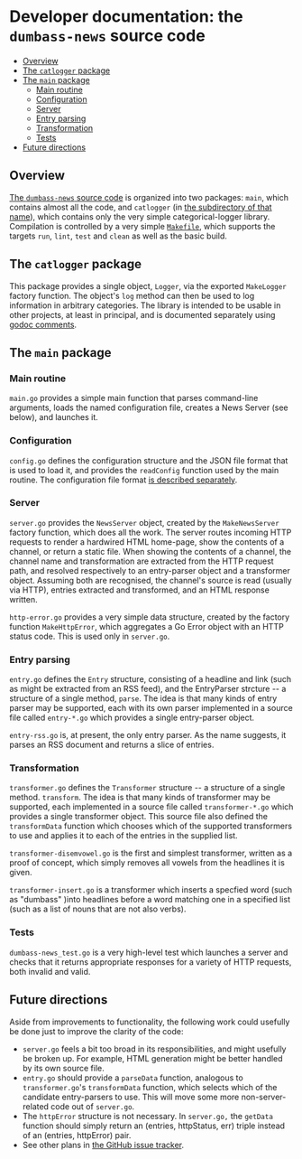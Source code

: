 # Developer documentation: the `dumbass-news` source code


<!-- md2toc -l 2 dev.md -->
* [Overview](#overview)
* [The `catlogger` package](#the-catlogger-package)
* [The `main` package](#the-main-package)
    * [Main routine](#main-routine)
    * [Configuration](#configuration)
    * [Server](#server)
    * [Entry parsing](#entry-parsing)
    * [Transformation](#transformation)
    * [Tests](#tests)
* [Future directions](#future-directions)


## Overview

[The `dumbass-news` source code](../src) is organized into two packages: `main`, which contains almost all the code, and `catlogger` (in [the subdirectory of that name](../src/catlogger)), which contains only the very simple categorical-logger library. Compilation is controlled by a very simple [`Makefile`](../src/Makefile), which supports the targets `run`, `lint`, `test` and `clean` as well as the basic build.



## The `catlogger` package

This package provides a single object, `Logger`, via the exported `MakeLogger` factory function. The object's `log` method can then be used to log information in arbitrary categories. The library is intended to be usable in other projects, at least in principal, and is documented separately using [godoc comments](https://go.dev/blog/godoc).



## The `main` package


### Main routine

`main.go` provides a simple main function that parses command-line arguments, loads the named configuration file, creates a News Server (see below), and launches it.


### Configuration

`config.go` defines the configuration structure and the JSON file format that is used to load it, and provides the `readConfig` function used by the main routine. The configuration file format [is described separately](config.md).


### Server

`server.go` provides the `NewsServer` object, created by the `MakeNewsServer` factory function, which does all the work. The server routes incoming HTTP requests to render a hardwired HTML home-page, show the contents of a channel, or return a static file. When showing the contents of a channel, the channel name and transformation are extracted from the HTTP request path, and resolved respectively to an entry-parser object and a transformer object. Assuming both are recognised, the channel's source is read (usually via HTTP), entries extracted and transformed, and an HTML response written.

`http-error.go` provides a very simple data structure, created by the factory function `MakeHttpError`, which aggregates a Go Error object with an HTTP status code. This is used only in `server.go`.


### Entry parsing

`entry.go` defines the `Entry` structure, consisting of a headline and link (such as might be extracted from an RSS feed), and the EntryParser strcture -- a structure of a single method, `parse`. The idea is that many kinds of entry parser may be supported, each with its own parser implemented in a source file called `entry-*.go` which provides a single entry-parser object.

`entry-rss.go` is, at present, the only entry parser. As the name suggests, it parses an RSS document and returns a slice of entries.


### Transformation

`transformer.go` defines the `Transformer` structure -- a structure of a single method. `transform`. The idea is that many kinds of transformer may be supported, each implemented in a source file called `transformer-*.go` which provides a single transformer object. This source file also defined the `transformData` function which chooses which of the supported transformers to use and applies it to each of the entries in the supplied list.

`transformer-disemvowel.go` is the first and simplest transformer, written as a proof of concept, which simply removes all vowels from the headlines it is given.

`transformer-insert.go` is a transformer which inserts a specfied word (such as "dumbass" )into headlines before a word matching one in a specified list (such as a list of nouns that are not also verbs).


### Tests

`dumbass-news_test.go` is a very high-level test which launches a server and checks that it returns appropriate responses for a variety of HTTP requests, both invalid and valid.



## Future directions

Aside from improvements to functionality, the following work could usefully be done just to improve the clarity of the code:

* `server.go` feels a bit too broad in its responsibilities, and might usefully be broken up. For example, HTML generation might be better handled by its own source file.
* `entry.go` should provide a `parseData` function, analogous to `transformer.go`'s `transformData` function, which selects which of the candidate entry-parsers to use. This will move some more non-server-related code out of `server.go`.
* The `httpError` structure is not necessary. In `server.go,` the `getData` function should simply return an (entries, httpStatus, err) triple instead of an (entries, httpError) pair.
* See other plans in [the GitHub issue tracker](https://github.com/MikeTaylor/dumbass-news/issues).



